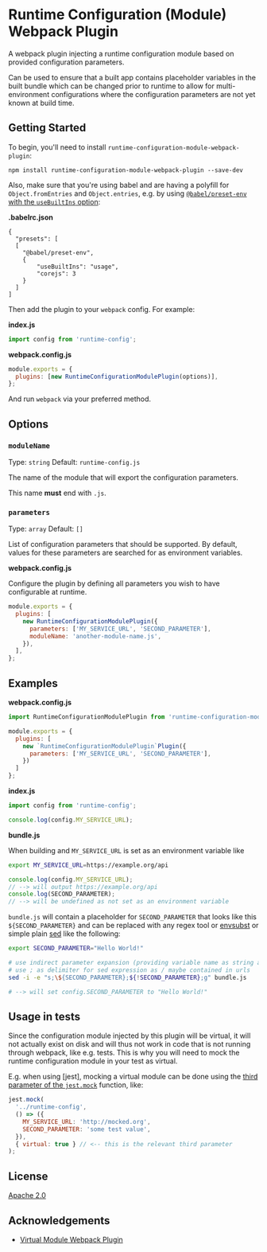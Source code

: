 # Runtime Configuration (Module) Webpack Plugin

A webpack plugin injecting a runtime configuration module based on provided configuration parameters.

Can be used to ensure that a built app contains placeholder variables in
the built bundle which can be changed prior to runtime to allow for multi-environment configurations where the configuration parameters are
not yet known at build time.

## Getting Started

To begin, you'll need to install `runtime-configuration-module-webpack-plugin`:

```console
npm install runtime-configuration-module-webpack-plugin --save-dev
```

Also, make sure that you're using babel and are having a polyfill for `Object.fromEntries` and `Object.entries`, e.g. by using
[`@babel/preset-env` with the `useBuiltIns` option][babel-polyfill]:

**.babelrc.json**

```
{
  "presets": [
  [
    "@babel/preset-env",
    {
        "useBuiltIns": "usage",
        "corejs": 3
    }
  ]
]
```

Then add the plugin to your `webpack` config. For example:

**index.js**

```js
import config from 'runtime-config';
```

**webpack.config.js**

```js
module.exports = {
  plugins: [new RuntimeConfigurationModulePlugin(options)],
};
```

And run `webpack` via your preferred method.

## Options

### `moduleName`

Type: `string`
Default: `runtime-config.js`

The name of the module that will export the configuration parameters.

This name **must** end with `.js`.

### `parameters`

Type: `array`
Default: `[]`

List of configuration parameters that should be supported. By default,
values for these parameters are searched for as environment variables.

**webpack.config.js**

Configure the plugin by defining all parameters you wish to have configurable at runtime.

```js
module.exports = {
  plugins: [
    new RuntimeConfigurationModulePlugin({
      parameters: ['MY_SERVICE_URL', 'SECOND_PARAMETER'],
      moduleName: 'another-module-name.js',
    }),
  ],
};
```

## Examples

**webpack.config.js**

```js
import RuntimeConfigurationModulePlugin from 'runtime-configuration-module-webpack-plugin';

module.exports = {
  plugins: [
    new `RuntimeConfigurationModulePlugin`Plugin({
      parameters: ['MY_SERVICE_URL', 'SECOND_PARAMETER'],
    })
  ]
};
```

**index.js**

```js
import config from 'runtime-config';

console.log(config.MY_SERVICE_URL);
```

**bundle.js**

When building and `MY_SERVICE_URL` is set as an environment variable like

```sh
export MY_SERVICE_URL=https://example.org/api
```

```js
console.log(config.MY_SERVICE_URL);
// --> will output https://example.org/api
console.log(SECOND_PARAMETER);
// --> will be undefined as not set as an environment variable
```

`bundle.js` will contain a placeholder for `SECOND_PARAMETER` that looks
like this `${SECOND_PARAMETER}` and can be replaced with any regex tool
or [envsubst] or simple plain [sed] like the following:

```sh
export SECOND_PARAMETER="Hello World!"

# use indirect parameter expansion (providing variable name as string and still expanding it)
# use ; as delimiter for sed expression as / maybe contained in urls
sed -i -e "s;\${SECOND_PARAMETER};${!SECOND_PARAMETER};g" bundle.js

# --> will set config.SECOND_PARAMETER to "Hello World!"
```

## Usage in tests

Since the configuration module injected by this plugin will be virtual, it will not
actually exist on disk and will thus not work in code that is not running through
webpack, like e.g. tests. This is why you will need to mock the runtime configuration
module in your test as virtual.

E.g. when using [jest], mocking a virtual module can be done using the [third parameter
of the `jest.mock`][jest.mock] function, like:

```js
jest.mock(
  '../runtime-config',
  () => ({
    MY_SERVICE_URL: 'http://mocked.org',
    SECOND_PARAMETER: 'some test value',
  }),
  { virtual: true } // <-- this is the relevant third parameter
);
```

## License

[Apache 2.0](./LICENSE)

## Acknowledgements

- [Virtual Module Webpack Plugin]

[tests]: https://dev.azure.com/webpack-contrib/runtime-configuration-module-plugin/_apis/build/status/webpack-contrib.runtime-configuration-module-plugin?branchName=master
[tests-url]: https://dev.azure.com/runtime-configuration-module-plugin/_build/latest?definitionId=2&branchName=master
[envsubst]: https://linux.die.net/man/1/envsubst
[sed]: https://www.gnu.org/software/sed/manual/sed.html
[virtual module webpack plugin]: https://github.com/rmarscher/virtual-module-webpack-plugin
[babel-polyfill]: https://babeljs.io/docs/en/babel-preset-env#usebuiltins-usage
[jest.mock]: https://jestjs.io/docs/en/jest-object#jestmockmodulename-factory-options
